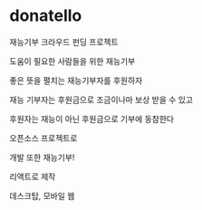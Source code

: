 # donatello
재능기부 크라우드 펀딩 프로젝트

도움이 필요한 사람들을 위한 재능기부

좋은 뜻을 펼치는 재능기부자를 후원하자

재능 기부자는 후원금으로 조금이나마 보상 받을 수 있고

후원자는 재능이 아닌 후원금으로 기부에 동참한다

오픈소스 프로젝트로

개발 또한 재능기부!

리액트로 제작

데스크탑, 모바일 웹
